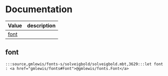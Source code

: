 # Documentation
|Value|description|
|---|---|
|[font](#font)||

## font

```moonbit
:::source,gmlewis/fonts-s/solveigbold/solveigbold.mbt,3629:::let font : <a href="gmlewis/fonts#Font">@gmlewis/fonts.Font</a>
```

